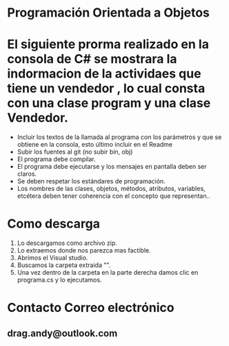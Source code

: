 # Programación Orientada a Objetos 

<h1>  El siguiente prorma realizado en la consola de C# se mostrara la indormacion de la actividaes que tiene un vendedor , lo cual consta 
con una clase program y una clase Vendedor. </h1>
 
  <ul> 
<li>Incluir los textos de la llamada al programa con los parámetros y que se obtiene en la consola, esto último incluir en el Readme</li> 
<li>Subir los fuentes al git (no subir bin, obj)</li> 
<li>El programa debe compilar.</li> 
<li>El programa debe ejecutarse y los mensajes en pantalla deben ser claros.</li> 
<li>Se deben respetar los estándares de programación.</li> 
<li>Los nombres de las clases, objetos, métodos, atributos, variables, etcétera deben tener coherencia con el concepto que representan..</li> 
 
  </ul> 
 







 
 # Como descarga 
 <ol> 
<li> Lo descargamos como archivo zip.</li> 
<li>Lo extraemos donde nos parezca mas factible.</li> 
<li>Abrimos el Visual studio.</li> 
<li>Buscamos la carpeta extraida "".</li> 
<li>Una vez dentro de la carpeta en la parte derecha damos clic en programa.cs y lo ejecutamos.</li> 
  </ol> 
  
  # Contacto Correo electrónico
  
  <h2>  drag.andy@outlook.com</h2>
